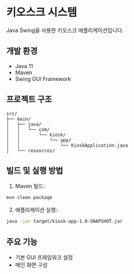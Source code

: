 # 키오스크 시스템

Java Swing을 사용한 키오스크 애플리케이션입니다.

## 개발 환경
- Java 11
- Maven
- Swing GUI Framework

## 프로젝트 구조
```
src/
├── main/
│   ├── java/
│   │   └── com/
│   │       └── kiosk/
│   │           └── app/
│   │               └── KioskApplication.java
│   └── resources/
```

## 빌드 및 실행 방법

1. Maven 빌드:
```bash
mvn clean package
```

2. 애플리케이션 실행:
```bash
java -jar target/kiosk-app-1.0-SNAPSHOT.jar
```

## 주요 기능
- 기본 GUI 프레임워크 설정
- 메인 화면 구성 